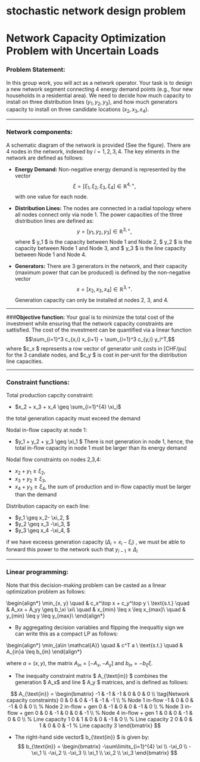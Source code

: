 # stochastic network design problem



# **Network Capacity Optimization Problem with Uncertain Loads**

### **Problem Statement:**

In this group work, you will act as a network operator. Your task is to design a new network segment connecting 4 energy demand points (e.g., four new households in a residential area). We need to decide how much capacity to install on three distribution lines ($y_1, y_2, y_3$), and how much generators capacity to install on three candidate locations ($x_2,x_3,x_4$).

----

### **Network components:**

A schematic diagram of the network is provided (See the figure). There are 4 nodes in the network, indexed by $i=1,2,3,4$. The key elments in the network are defined as follows:

- **Energy Demand:** Non-negative energy demand is represented by the vector  
$$\xi = [\xi_1,\xi_2,\xi_3,\xi_4] \in \mathbb{R}^{4,+} ,$$ with one value for each node.



- **Distribution Lines:** The nodes are connected in a radial topology where all nodes connect only via node 1. The power capacities of the three distribution lines are defined as:
$$y = [y_1,y_2,y_3] \in \mathbb{R}^{3,+},$$
where $ y_1 $ is the capacity between Node 1 and Node 2, $ y_2 $ is the capacity between Node 1 and Node 3, and $ y_3 $ is the line capacity between Node 1 and Node 4.




- **Generators:** There are 3 generators in the network, and their capacity (maximum power that can be produced) is defined by the non-negative vector
$$x = [x_2,x_3,x_4]\in \mathbb{R}^{3,+}.$$
Generation capacity can only be installed at nodes 2, 3, and 4.


----

###**Objective function:**
Your goal is to minimize the total cost of the investment while ensuring that the network capacity constraints are sattisfied. The cost of the investment can be quantified via a linear function $$\sum_{i=1}^3 c_{x,i} x_{i+1} + \sum_{i=1}^3 c_{y,i} y_i^T,$$ where $c_x $ represents a row vector of generator unit costs in [CHF/pu] for the 3 candiate nodes, and $c_y $ is cost in per-unit for the distribution line capacities.

----

### **Constraint functions:**

Total production capcity constraint:
* $x_2 + x_3 + x_4 \geq \sum_{i=1}^{4} \xi_i$

the total generation capacity must exceed the demand


Nodal in-flow capacity at node 1:
* $y_1 + y_2 + y_3 \geq \xi_1 $
There is not generation in node 1, hence, the total in-flow capacity in node 1 must be larger than its energy demand

Nodal flow constraints on nodes 2,3,4:
* $x_2 + y_1 \geq \xi_2,$
* $x_3 + y_2 \geq \xi_3,$
* $x_4 + y_3 \geq \xi_4,$
the sum of production and in-flow capactiy must be larger than the demand


Distribution capacity on each line:
* $y_1 \geq  x_2- \xi_2, $
* $y_2 \geq  x_3 -\xi_3, $
* $y_3 \geq  x_4 -\xi_4, $

if we have exceess generation capacity ($\Delta_i = x_i - \xi_i$) , we must be able to forward this power to the network such that $y_{i-1} \geq \Delta_i$

----

### **Linear programming:**


Note that this decision-making problem can be casted as a linear optimization problem as follows:

\begin{align*}
\min_{x, y} \quad & c_x^\top x + c_y^\top y \\
\text{s.t.} \quad & A_xx  + A_yy \geq b_\xi \xi\\
 \quad & x_{min} \leq x  \leq x_{max}\\
  \quad & y_{min} \leq y  \leq y_{max}\\
\end{align*}

* By aggregating decision variables and flipping the inequaltiy sign we can write this as a compact LP as follows:


\begin{align*}
\min_{a\in \mathcal{A}} \quad & c^T a \\
\text{s.t.} \quad & A_{in}a \leq b_{in}
\end{align*}

where $a=(x,y)$, the matrix $A_{in} = [-A_x, -A_y]$ and $b_{in} = -b_\xi \xi$.


* The inequalty constraint matrix $ A_{\text{in}} $ combines the generation $ A_x$ and line $ A_y $ matrices, and is defined as follows:

$$
A_{\text{in}} =
\begin{bmatrix}
-1 & -1 & -1 & 0 & 0 & 0 \\    \tag{Network capacity constraints}
0 & 0 & 0 & -1 & -1 & -1 \\   %  Node 1 in-flow
-1 & 0 & 0 & -1 & 0 & 0 \\    % Node 2 in-flow + gen  
0 & -1 & 0 & 0 & -1 & 0 \\    % Node 3 in-flow + gen  
0 & 0 & -1 & 0 & 0 & -1 \\    % Node 4 in-flow + gen  
1 & 0 & 0 & -1 & 0 & 0 \\   % Line capacity 1  
0 & 1 & 0 & 0 & -1 & 0 \\   % Line capacity 2  
0 & 0 & 1 & 0 & 0 & -1      % Line capacity 3  
\end{bmatrix}
$$

* The right-hand side vector$ b_{\text{in}} $ is given by:
$$
b_{\text{in}} =
\begin{bmatrix}
-\sum\limits_{i=1}^{4} \xi \\
-\xi_0 \\
-\xi_1 \\
-\xi_2 \\
-\xi_3 \\
\xi_1 \\
\xi_2 \\
\xi_3
\end{bmatrix}
$$

